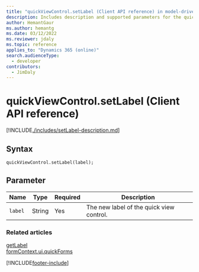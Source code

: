 ```yaml
---
title: "quickViewControl.setLabel (Client API reference) in model-driven apps| MicrosoftDocs"
description: Includes description and supported parameters for the quickViewControl.setLabel method.
author: HemantGaur
ms.author: hemantg
ms.date: 03/12/2022
ms.reviewer: jdaly
ms.topic: reference
applies_to: "Dynamics 365 (online)"
search.audienceType: 
  - developer
contributors:
  - JimDaly
---
```

# quickViewControl.setLabel (Client API reference)



[!INCLUDE[./includes/setLabel-description.md](./includes/setLabel-description.md)]

## Syntax

`quickViewControl.setLabel(label);`

## Parameter

|Name|Type|Required|Description|
|--|--|--|--|
|`label`|String|Yes|The new label of the quick view control.|

### Related articles

[getLabel](getLabel.md)   
[formContext.ui.quickForms](../formContext-ui-quickForms.md)

[!INCLUDE[footer-include](../../../../../includes/footer-banner.md)]
